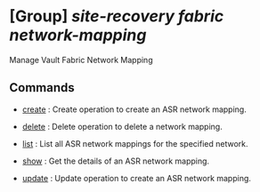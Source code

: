 # [Group] _site-recovery fabric network-mapping_

Manage Vault Fabric Network Mapping

## Commands

- [create](/Commands/site-recovery/fabric/network-mapping/_create.md)
: Create operation to create an ASR network mapping.

- [delete](/Commands/site-recovery/fabric/network-mapping/_delete.md)
: Delete operation to delete a network mapping.

- [list](/Commands/site-recovery/fabric/network-mapping/_list.md)
: List all ASR network mappings for the specified network.

- [show](/Commands/site-recovery/fabric/network-mapping/_show.md)
: Get the details of an ASR network mapping.

- [update](/Commands/site-recovery/fabric/network-mapping/_update.md)
: Update operation to create an ASR network mapping.
